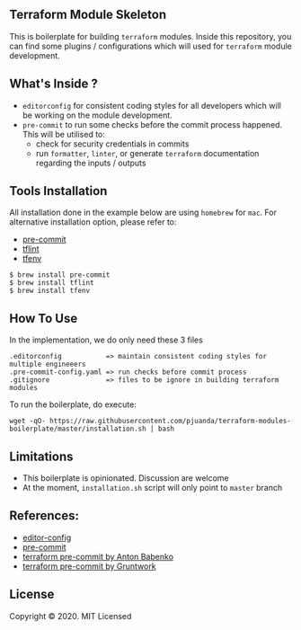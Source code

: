 ## Terraform Module Skeleton
This is boilerplate for building `terraform` modules. Inside this repository, you can find some plugins / configurations which will used for `terraform` module development.

## What's Inside ?
* `editorconfig` for consistent coding styles for all developers which will be working on the module development.
* `pre-commit` to run some checks before the commit process happened. This will be utilised to:
    * check for security credentials in commits
    * run `formatter`, `linter`, or generate `terraform` documentation regarding the inputs / outputs

## Tools Installation
All installation done in the example below are using `homebrew` for `mac`. For alternative installation option, please refer to:
- [pre-commit](https://pre-commit.com/#install)
- [tflint](https://github.com/terraform-linters/tflint#installation)
- [tfenv](https://github.com/tfutils/tfenv#installation)
```
$ brew install pre-commit
$ brew install tflint
$ brew install tfenv
```

## How To Use
In the implementation, we do only need these 3 files
```
.editorconfig           => maintain consistent coding styles for multiple engineeers
.pre-commit-config.yaml => run checks before commit process
.gitignore              => files to be ignore in building terraform modules
```

To run the boilerplate, do execute:
```
wget -qO- https://raw.githubusercontent.com/pjuanda/terraform-modules-boilerplate/master/installation.sh | bash
```

## Limitations
* This boilerplate is opinionated. Discussion are welcome
* At the moment, `installation.sh` script will only point to `master` branch

## References:
- [editor-config](https://editorconfig.org/)
- [pre-commit](https://pre-commit.com/)
- [terraform pre-commit by Anton Babenko](https://github.com/antonbabenko/pre-commit-terraform)
- [terraform pre-commit by Gruntwork](https://github.com/gruntwork-io/pre-commit)

## License
Copyright &copy; 2020. MIT Licensed
